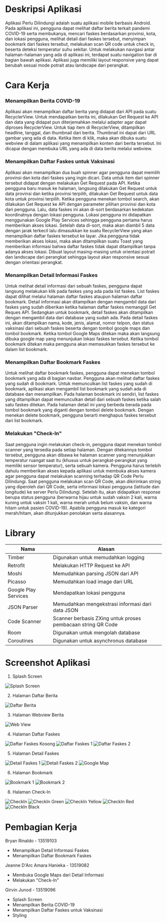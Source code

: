 # Deskripsi Aplikasi
Aplikasi Perlu Dilindungi adalah suatu aplikasi mobile berbasis Android. Pada aplikasi ini, pengguna dapat melihat daftar berita terkait pandemi COVID-19 serta membukanya, mencari faskes berdasarkan provinsi, kota, dan lokasi pengguna, melihat detail dari faskes tersebut, menyimpan bookmark dari faskes tersebut, melakukan scan QR code untuk check in, beserta deteksi temperatur suhu sekitar. Untuk melakukan navigasi antar halaman-halaman yang ada di aplikasi ini, terdapat suatu navigation bar di bagian bawah aplikasi. Aplikasi juga memiliki layout responsive yang dapat berubah sesuai mode potrait atau landscape dari perangkat.
# Cara Kerja
### Menampilkan Berita COVID-19
Aplikasi akan menampilkan daftar berita yang didapat dari API pada suatu RecyclerView. Untuk mendapatkan berita ini, dilakukan Get Request ke API dan data yang didapat pun diterjemahkan melalui adapter agar dapat diproses RecyclerView. Untuk tiap item di RecyclerView, ditampilkan headline, tanggal, dan thumbnail dari berita. Thumbnail ini dapat dari URL gambar yang ada di data. Ketika item di klik, maka akan dibuka suatu webview di dalam aplikasi yang menampilkan konten dari berita tersebut. Ini dicapai dengan membuka URL yang ada di data berita melalui webview.
### Menampilkan Daftar Faskes untuk Vaksinasi
Aplikasi akan menampilkan dua buah spinner agar pengguna dapat memilih provinsi dan kota dari faskes yang ingin dicari. Data untuk item dari spinner tersebut didapat dengan melakukan Get Request pada API. Ketika pengguna baru masuk ke halaman, langsung dilakukan Get Request untuk data provinsi dan ketika provinsi terpilih, dilakukan Get Request untuk data kota untuk provinsi terpilih. Ketika pengguna menekan tombol search, akan dilakukan Get Request ke API dengan parameter pilihan provinsi dan kota dari pengguna. Lalu, data faskes ini akan di-sort berdasarkan kedekatan koordinatnya dengan lokasi pengguna. Lokasi pengguna ini didapatkan menggunakan Google Play Services sehingga pengguna pertama harus memberikan akses lokasi. Setelah data di-sort, maka akan diambil 5 data dengan jarak terkecil lalu dimasukkan ke suatu RecyclerView yang akan menampilkan daftar faskes tersebut ke layar. Jika pengguna tidak memberikan akses lokasi, maka akan ditampilkan suatu Toast yang memberikan informasi bahwa daftar faskes tidak dapat ditampilkan tanpa adanya akses lokasi. Dibuat layout masing-masing untuk orientasi potrait dan landscape dari perangkat sehingga layout akan responsive sesuai dengan orientasi perangkat.
### Menampilkan Detail Informasi Faskes
Untuk melihat detail informasi dari sebuah faskes, pengguna dapat langsung melakukan klik pada faskes yang ada pada list faskes. List faskes dapat dilihat melalui halaman daftar faskes ataupun halaman daftar bookmark. Detail informasi akan ditampilkan dengan mengambil data dari faskes yang sudah diberikan ketika halaman daftar faskes memanggil Get Reques API. Sedangkan untuk bookmark, detail faskes akan ditampilkan dengan mengambil data dari database yang sudah ada. Pada detail faskes ini, akan ditampilkan nama, kode, jenis, alamat, nomor telpon, dan status vaksinasi dari sebuah faskes beserta dengan tombol google maps dan tombol bookmark. Ketika tombol Google Maps ditekan maka akan langsung dibuka google map yang menunjukan lokasi faskes tersebut. Ketika tombol bookmark ditekan maka pengguna akan memasukkan faskes tersebut ke dalam list bookmark.
### Menampilkan Daftar Bookmark Faskes
Untuk melihat daftar bookmark faskes, pengguna dapat menekan tombol bookmark yang ada di bagian navbar. Pengguna akan melihat daftar faskes yang sudah di bookmark. Untuk memunculkan list faskes yang sudah di bookmark, aplikasi akan mengambil list bookmark yang sudah ada di database dan menampilkan. Pada halaman bookmark ini sendiri, list faskes yang ditampilkan dapat memunculkan detail dari sebuah faskes ketika salah satu faskes ditekan. Pada halaman detail ini yang berbeda berada pada tombol bookmark yang diganti dengan tombol delete bookmark. Dengan menekan delete bookmark, pengguna berarti menghapus faskes tersebut dari list bookmark. 
### Melakukan "Check-In"
Saat pengguna ingin melakukan check-in, pengguna dapat menekan tombol scanner yang tersedia pada setiap halaman. Dengan ditekannya tombol tersebut, pengguna akan dibawa ke halaman scanner yang menunjukkan temperatur ruangat saat itu (khusus untuk perangkat-perangkat yang memiliki sensor temperatur), serta sebuah kamera. Pengguna harus terlebih dahulu memberikan akses kepada aplikasi untuk membuka akses kamera agar pengguna dapat melakukan scanning terhadap QR Code Perlu Dilindungi. Saat pengguna melakukan scan QR Code, akan dikirimkan string yang diperoleh dari QR Code, serta informasi lokasi pengguna (latitude dan longitude) ke server Perlu Dilindungi. Setelah itu, akan didapatkan response berupa status pengguna (berwarna hijau untuk sudah vaksin 2 kali, warna kuning untuk vaksin 1 kali, warna merah untuk belum vaksin, dan warna hitam untuk pasien COVID-19). Apabila pengguna masuk ke kategori merah/hitam, akan ditunjukkan penolakan serta alasannya.
# Library
| Nama     | Alasan |
| ----------- | ----------- |
| Timber      | Digunakan untuk memudahkan logging|
| Retrofit  | Melakukan HTTP Request ke API|
| Moshi  | Memudahkan parsing JSON dari API|
| Picasso  | Memudahkan load image dari URL|
| Google Play Services  | Mendapatkan lokasi pengguna|
| JSON Parser | Memudahkan mengekstrasi informasi dari data JSON|
| Code Scanner | Scanner berbasis ZXing untuk proses pembacaan string QR Code|
| Room | Digunakan untuk mengolah database|
| Coroutines | Digunakan untuk asynchronus database|

# Screenshot Aplikasi
1. Splash Screen

![Splash Screen](./screenshot/splashScreen.png)

2. Halaman Daftar Berita

![Daftar Berita](./screenshot/NewsList.png)

3. Halaman Webview Berita

![Web View](./screenshot/WebViewBerita.png)

4. Halaman Daftar Faskes

![Daftar Faskes Kosong](./screenshot/CariFaskesEmpty.png)
![Daftar Faskes 1](./screenshot/CariFaskes1.png)
![Daftar Faskes 2](./screenshot/CariFaskes2.png)

5. Halaman Detail Faskes

![Detail Faskes 1](./screenshot/DetailFaskes1.png)
![Detail Faskes 2](./screenshot/DetailFaskes2.png)
![Google Map](./screenshot/GoogleMap.png)

6. Halaman Bookmark

![Bookmark 1](./screenshot/Bookmark1.png)
![Bookmark 2](./screenshot/Bookmark2.png)

8. Halaman Check-In

![CheckIn](./screenshot/checkIn.png)
![CheckIn Green](./screenshot/checkInGreen.png)
![CheckIn Yellow](./screenshot/checkInYellow.png)
![CheckIn Red](./screenshot/checkInRed.png)
![CheckIn Black](./screenshot/checkInBlack.png)

# Pembagian Kerja
Bryan Rinaldo - 13519103
- Menampilkan Detail Informasi Faskes
- Menampilkan Daftar Bookmark Faskes

Jeanne D'Arc Amara Hanieka - 13519082
- Membuka Google Maps dari Detail Informasi
- Melakukan "Check-In"

Girvin Junod - 13519096
- Splash Screen
- Menampilkan Berita COVID-19
- Menampilkan Daftar Faskes untuk Vaksinasi
- Styling


